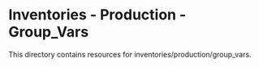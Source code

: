 # Inventories - Production - Group_Vars

This directory contains resources for inventories/production/group_vars.
